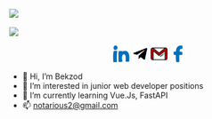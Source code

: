 ![](https://komarev.com/ghpvc/?username=notarious2)

<p><img src="https://media.giphy.com/media/M9gbBd9nbDrOTu1Mqx/giphy.gif" width="100"/></p>

<p align="center">
	<a href="https://www.linkedin.com/in/bekzod-mirahmedov-cfa-79b5b055"><img src="imgs/linkedin.svg" alt="LinkedIn" style="width:30px; height: 30px;"></a>
	<a href="https://telegram.me/notarious2"><img src="imgs/telegram.svg" alt="Telegram" style="width:30px; height: 30px;"></a>
	<a href="mailto:notarious2@gmail.com"><img src="imgs/gmail.svg" alt="Gmail" style="width:30px; height: 30px;"></a>
	<a href="https://www.facebook.com/bekzod.mirahmedov"><img src="imgs/facebook.svg" alt="Facebook" style="width:30px; height: 30px;"></a>

</p>


- 👋 Hi, I’m Bekzod
- 👀 I’m interested in junior web developer positions
- 🌱 I’m currently learning Vue.Js, FastAPI
- 📫 notarious2@gmail.com

<!---
notarious2/notarious2 is a ✨ special ✨ repository because its `README.md` (this file) appears on your GitHub profile.
You can click the Preview link to take a look at your changes.
--->
